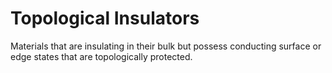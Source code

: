 # Topological Insulators

Materials that are insulating in their bulk but possess conducting surface or edge states that are topologically protected.